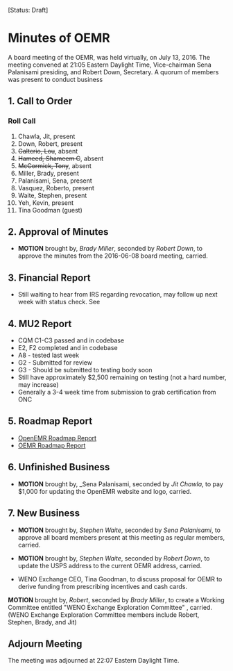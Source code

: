 [Status: Draft]

# Minutes of OEMR
A board meeting of the OEMR, was held virtually, on July 13, 2016. The meeting convened at 21:05 Eastern Daylight Time, Vice-chairman Sena Palanisami presiding, and Robert Down, Secretary. A quorum of members was present to conduct business

## 1. Call to Order

### Roll Call

1. Chawla, Jit, present
2. Down, Robert, present
3. ~~Galterio, Lou~~, absent
4. ~~Hameed, Shameem C~~, absent
5. ~~McCormick, Tony~~, absent
6. Miller, Brady, present
7. Palanisami, Sena, present
8. Vasquez, Roberto, present
9. Waite, Stephen, present
10. Yeh, Kevin, present
11. Tina Goodman (guest)

## 2. Approval of Minutes
- **MOTION** brought by, _Brady Miller_, seconded by _Robert Down_, to approve the minutes from the 2016-06-08 board meeting, carried.

## 3. Financial Report
- Still waiting to hear from IRS regarding revocation, may follow up next week with status check. See

## 4. MU2 Report
- CQM C1-C3 passed and in codebase
- E2, F2 completed and in codebase
- A8 - tested last week
- G2 - Submitted for review
- G3 - Should be submitted to testing body soon
- Still have approximately $2,500 remaining on testing (not a hard number, may increase)
- Generally a 3-4 week time from submission to grab certification from ONC

## 5. Roadmap Report
- [OpenEMR Roadmap Report](http://www.open-emr.org/wiki/images/9/95/Openemr-project-roadmap-07-10-2016.pdf)
- [OEMR Roadmap Report](http://www.open-emr.org/wiki/images/d/d0/Oemr-organization-roadmap-07-10-2016.pdf)

## 6. Unfinished Business
- **MOTION** brought by, _Sena Palanisami, seconded by _Jit Chawla_, to pay $1,000 for updating the OpenEMR website and logo, carried.

## 7. New Business
- **MOTION** brought by, _Stephen Waite_, seconded by _Sena Palanisami_, to approve all board members present at this meeting as regular members, carried.
- **MOTION** brought by, _Stephen Waite_, seconded by _Robert Down_, to update the USPS address to the current OEMR address, carried.

- WENO Exchange CEO, Tina Goodman, to discuss proposal for OEMR to derive funding from prescribing incentives and cash cards.

**MOTION** brought by, _Robert_, seconded by _Brady Miller_, to create a Working Committee entitled "WENO Exchange Exploration Committee" , carried. (WENO Exchange Exploration Committee members include Robert, Stephen, Brady, and Jit)

## Adjourn Meeting
The meeting was adjourned at 22:07 Eastern Daylight Time.

